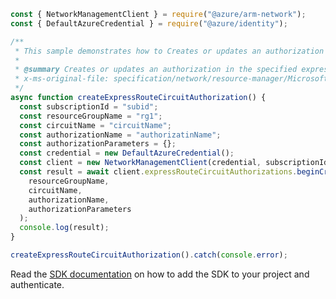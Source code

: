 ```javascript
const { NetworkManagementClient } = require("@azure/arm-network");
const { DefaultAzureCredential } = require("@azure/identity");

/**
 * This sample demonstrates how to Creates or updates an authorization in the specified express route circuit.
 *
 * @summary Creates or updates an authorization in the specified express route circuit.
 * x-ms-original-file: specification/network/resource-manager/Microsoft.Network/stable/2021-05-01/examples/ExpressRouteCircuitAuthorizationCreate.json
 */
async function createExpressRouteCircuitAuthorization() {
  const subscriptionId = "subid";
  const resourceGroupName = "rg1";
  const circuitName = "circuitName";
  const authorizationName = "authorizatinName";
  const authorizationParameters = {};
  const credential = new DefaultAzureCredential();
  const client = new NetworkManagementClient(credential, subscriptionId);
  const result = await client.expressRouteCircuitAuthorizations.beginCreateOrUpdateAndWait(
    resourceGroupName,
    circuitName,
    authorizationName,
    authorizationParameters
  );
  console.log(result);
}

createExpressRouteCircuitAuthorization().catch(console.error);
```

Read the [SDK documentation](https://github.com/Azure/azure-sdk-for-js/blob/%40azure%2Farm-network_27.0.0/sdk/network/arm-network/README.md) on how to add the SDK to your project and authenticate.
